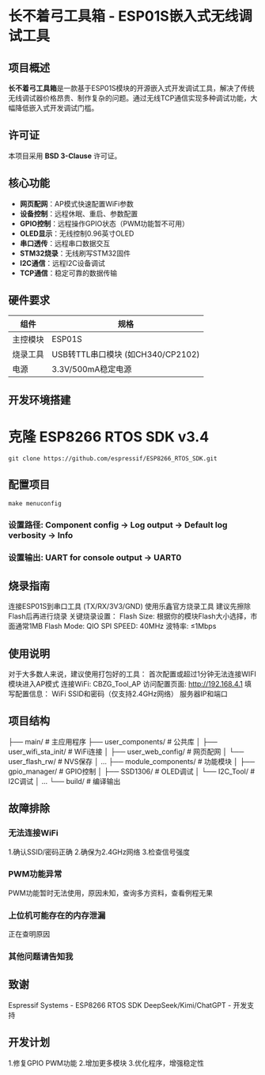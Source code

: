 # 长不着弓工具箱 - ESP01S嵌入式无线调试工具

## 项目概述
**长不着弓工具箱**是一款基于ESP01S模块的开源嵌入式开发调试工具，解决了传统无线调试器价格昂贵、制作复杂的问题。通过无线TCP通信实现多种调试功能，大幅降低嵌入式开发调试门槛。

## 许可证
本项目采用 **BSD 3-Clause** 许可证。

## 核心功能
- **网页配网**：AP模式快速配置WiFi参数
- **设备控制**：远程休眠、重启、参数配置
- **GPIO控制**：远程操作GPIO状态（PWM功能暂不可用）
- **OLED显示**：无线控制0.96英寸OLED
- **串口透传**：远程串口数据交互
- **STM32烧录**：无线刷写STM32固件
- **I2C通信**：远程I2C设备调试
- **TCP通信**：稳定可靠的数据传输

## 硬件要求
| 组件 | 规格 |
|------|------|
| 主控模块 | ESP01S |
| 烧录工具 | USB转TTL串口模块 (如CH340/CP2102) |
| 电源 | 3.3V/500mA稳定电源 |

## 开发环境搭建
# 克隆 ESP8266 RTOS SDK v3.4
```properties
git clone https://github.com/espressif/ESP8266_RTOS_SDK.git
```

## 配置项目
```properties
make menuconfig
```
### 设置路径: Component config → Log output → Default log verbosity → Info
### 设置输出: UART for console output → UART0

## 烧录指南
连接ESP01S到串口工具 (TX/RX/3V3/GND)
使用乐鑫官方烧录工具
建议先擦除Flash后再进行烧录
关键烧录设置：
Flash Size: 根据你的模块Flash大小选择，市面通常1MB
Flash Mode: QIO
SPI SPEED: 40MHz
波特率: ≤1Mbps

## 使用说明
对于大多数人来说，建议使用打包好的工具：
首次配置或超过1分钟无法连接WIFI模块进入AP模式
连接WiFi: CBZG_Tool_AP
访问配置页面: http://192.168.4.1
填写配置信息：
WiFi SSID和密码（仅支持2.4GHz网络）
服务器IP和端口

## 项目结构
├── main/                   # 主应用程序
├── user_components/        # 公共库
│   ├── user_wifi_sta_init/ # WiFi连接
│   ├── user_web_config/    # 网页配网
│   └── user_flash_rw/      # NVS保存
│   ...
├── module_components/      # 功能模块
│   ├── gpio_manager/       # GPIO控制
│   ├── SSD1306/            # OLED调试
│   └── I2C_Tool/           # I2C调试
│   ...
└── build/                  # 编译输出

## 故障排除
### 无法连接WiFi
1.确认SSID/密码正确
2.确保为2.4GHz网络
3.检查信号强度
### PWM功能异常
PWM功能暂时无法使用，原因未知，查询多方资料，查看例程无果
### 上位机可能存在的内存泄漏
正在查明原因
### 其他问题请告知我


## 致谢
Espressif Systems - ESP8266 RTOS SDK
DeepSeek/Kimi/ChatGPT - 开发支持

## 开发计划
1.修复GPIO PWM功能
2.增加更多模块
3.优化程序，增强稳定性
